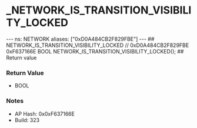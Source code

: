 # _NETWORK_IS_TRANSITION_VISIBILITY_LOCKED

--- ns: NETWORK aliases: ["0xD0A484CB2F829FBE"] --- ## NETWORK_IS_TRANSITION_VISIBILITY_LOCKED  // 0xD0A484CB2F829FBE 0xF637166E BOOL NETWORK_IS_TRANSITION_VISIBILITY_LOCKED();  ## Return value

### Return Value
* BOOL

### Notes
* AP Hash: 0x0xF637166E
* Build: 323

